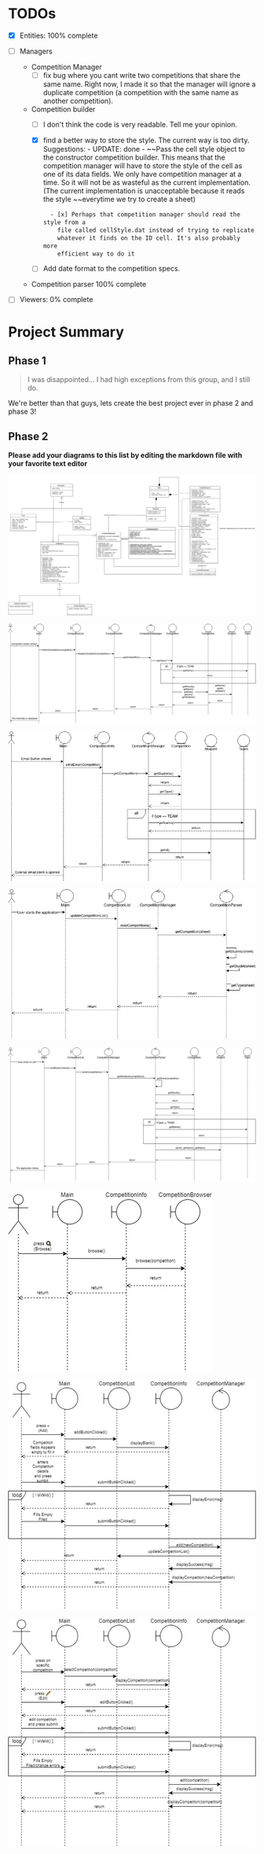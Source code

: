 # TODOs

- [x] Entities: 100% complete

- [ ] Managers

    - Competition Manager
        - [ ] fix bug where you cant write two competitions that share the same
          name. Right now, I made it so that the manager will ignore a
          duplicate competition (a competition with the same name as another
          competition).

    - Competition builder
        - [ ] I don't think the code is very readable. Tell me your opinion.

        - [x] find a better way to store the style. The current way is too
          dirty. Suggestions:
                - UPDATE: done
                - ~~Pass the cell style object to the constructor competition
                  builder. This means that the competition manager will have to
                  store the style of the cell as one of its data fields. We only
                  have competition manager at a time. So it will not be as
                  wasteful as the current implementation. (The current
                  implementation is unacceptable because it reads the style
                  ~~everytime we try to create a sheet)

                - [x] Perhaps that competition manager should read the style from a
                  file called cellStyle.dat instead of trying to replicate
                  whatever it finds on the ID cell. It's also probably more
                  efficient way to do it


        - [ ] Add date format to the competition specs.

    - Competition parser 100% complete

- [ ] Viewers: 0% complete


# Project Summary

## Phase 1

>I was disappointed... I had high exceptions from this group, and I still do.

We're better than that guys, lets create the best project ever in phase 2 and
phase 3!

## Phase 2

**Please add your diagrams to this list by editing the markdown file with your
favorite text editor**

![Class diagram](./docs/phase2/class-diagram.jpg)

![View sequence diagram](./docs/phase2/sequence-diagram-view.jpg)

![Email sequence diagram](./docs/phase2/sequence-diagram-email.jpg)

![Read Sequence diagram](./docs/phase2/sequence-diagram-read.jpg)

![write Sequence diagram](./docs/phase2/sequence-diagram-write.jpg)

![Browse Sequence diagram](./docs/phase2/Sequence-Diagram-Browse.jpg)

![Add Sequence diagram](./docs/phase2/Sequence-Diagram-Add.jpg)

![Edit Sequence diagram](./docs/phase2/Sequence-Diagram-Edit.jpg)
